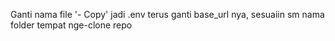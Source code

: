 Ganti nama file '- Copy' jadi .env
terus ganti base_url nya, sesuaiin sm nama folder tempat nge-clone repo
